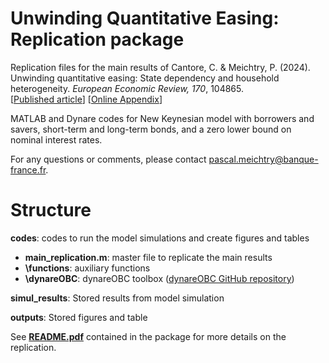 # Unwinding Quantitative Easing: Replication package

Replication files for the main results of Cantore, C. & Meichtry, P. (2024). Unwinding quantitative easing: State dependency and household heterogeneity. _European Economic Review, 170_, 104865.\
[[Published article](https://www.sciencedirect.com/science/article/abs/pii/S0014292124001946)]  [[Online Appendix](https://pmeichtry.github.io/Papers/UnwindingQE_CantoreMeichtry_OnlineAppendix.pdf)]

MATLAB and Dynare codes for New Keynesian model with borrowers and savers, short-term and long-term bonds, and a zero lower bound on nominal interest rates.

For any questions or comments, please contact pascal.meichtry@banque-france.fr.

# Structure
**codes**: codes to run the model simulations and create figures and tables
* **main_replication.m**: master file to replicate the main results
* **\functions**: auxiliary functions
* **\dynareOBC**: dynareOBC toolbox ([dynareOBC GitHub repository](https://github.com/tholden/dynareOBC/releases))

**simul_results**: Stored results from model simulation

**outputs**: Stored figures and table


See **[README.pdf](README.pdf)** contained in the package for more details on the replication.
